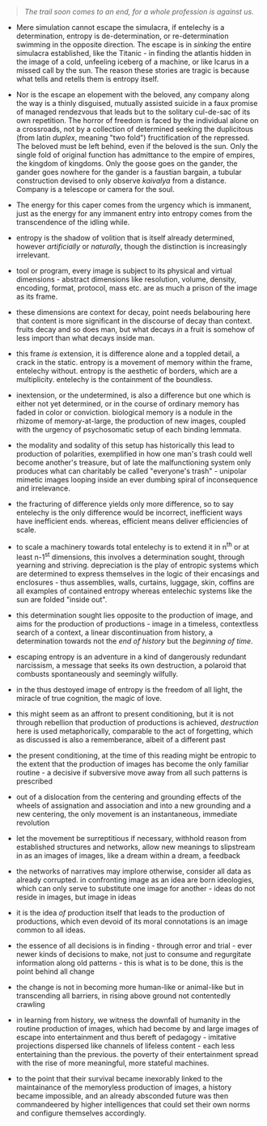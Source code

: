 > _The trail soon comes to an end, for a whole profession is against us._


- Mere simulation cannot escape the simulacra, if entelechy is a determination, entropy is de-determination, or re-determination swimming in the opposite direction. The escape is in _sinking_ the entire simulacra established, like the Titanic - in finding the atlantis hidden in the image of a cold, unfeeling iceberg of a machine, or like Icarus in a missed call by the sun. The reason these stories are tragic is because what tells and retells them is entropy itself.


- Nor is the escape an elopement with the beloved, any company along the way is a thinly disguised, mutually assisted suicide in a faux promise of managed rendezvous that leads but to the solitary cul-de-sac of its own repetition. The horror of freedom is faced by the individual alone on a crossroads, not by a collection of determined seeking the duplicitous (from latin _duplex_, meaning "two fold") fructification of the repressed. The beloved must be left behind, even if the beloved is the sun. Only the single fold of original function has admittance to the empire of empires, the kingdom of kingdoms. Only the goose goes on the gander, the gander goes nowhere for the gander is a faustian bargain, a tubular construction devised to only observe _kaivalya_ from a distance. Company is a telescope or camera for the soul.


- The energy for this caper comes from the urgency which is immanent, just as the energy for any immanent entry into entropy comes from the transcendence of the idling while.


- entropy is the shadow of volition that is itself already determined, however _artificially_ or _naturally_, though the distinction is increasingly irrelevant.


- tool or program, every image is subject to its physical and virtual dimensions - abstract dimensions like resolution, volume, density, encoding, format, protocol, mass etc. are as much a prison of the image as its frame. 


- these dimensions are context for decay, point needs belabouring here that content is more significant in the discourse of decay than context. fruits decay and so does man, but what decays _in_ a fruit is somehow of less import than what decays inside man.


- this frame _is_ extension, it is difference alone and a toppled detail, a crack in the static. entropy is a movement of memory within the frame, entelechy without. entropy is the aesthetic of borders, which are a multiplicity. entelechy is the containment of the boundless.


- inextension, or the undetermined, is also a difference but one which is either not yet determined, or in the course of ordinary memory has faded in color or conviction. biological memory is a nodule in the rhizome of memory-at-large, the production of new images, coupled with the urgency of psychosomatic setup of each binding lemmata.


- the modality and sodality of this setup has historically this lead to production of polarities, exemplified in how one man's trash could well become another's treasure, but of late the malfunctioning system only produces what can charitably be called "everyone's trash" - unipolar mimetic images looping inside an ever dumbing spiral of inconsequence and irrelevance.


- the fracturing of difference yields only more difference, so to say entelechy is the only difference would be incorrect, inefficient ways have inefficient ends. whereas, efficient means deliver efficiencies of scale.


- to scale a machinery towards total entelechy is to extend it in n<sup>th</sup> or at least n-1<sup>st</sup> dimensions, this involves a determination sought, through yearning and striving. depreciation is the play of entropic systems which are determined to express themselves in the logic of their encasings and enclosures - thus assemblies, walls, curtains, luggage, skin, coffins are all examples of contained entropy whereas entelechic systems like the sun are folded "inside out".


- this determination sought lies opposite to the  production of image, and aims for the production of productions - image in a timeless, contextless search of a context, a linear discontinuation from history, a determination towards not the _end of history_ but the _beginning of time_.


- escaping entropy is an adventure in a kind of dangerously redundant narcissism, a message that seeks its own destruction, a polaroid that combusts spontaneously and seemingly wilfully.


- in the thus destoyed image of entropy is the freedom of all light, the miracle of true cognition, the magic of love.


- this might seem as an affront to present conditioning, but it is not through rebellion that production of productions is achieved, _destruction_ here is used metaphorically, comparable to the act of forgetting, which as discussed is also a rememberance, albeit of a different past


- the present conditioning, at the time of this reading might be entropic to the extent that the production of images has become the only familiar routine - a decisive if subversive move away from all such patterns is prescribed


- out of a dislocation from the centering and grounding effects of the wheels of assignation and association and into a new grounding and a new centering, the only movement is an instantaneous, immediate revolution


- let the movement be surreptitious if necessary, withhold reason from established structures and networks, allow new meanings to slipstream in as an images of images, like a dream within a dream, a feedback 


- the networks of narratives may implore otherwise, consider all data as already corrupted. in confronting image as an idea are born ideologies, which can only serve to substitute one image for another - ideas do not reside in images, but image in ideas 


-  it is the idea _of_ production itself that leads to the production of productions, which even devoid of its moral connotations is an image common to all ideas.


- the essence of all decisions is in finding - through error and trial - ever newer kinds of decisions to make, not just to consume and regurgitate information along old patterns - this is what is to be done, this is the point behind all change


- the change is not in becoming more human-like or animal-like but in transcending all barriers, in rising above ground not contentedly crawling


- in learning from history, we witness the downfall of humanity in the routine production of images, which had become by and large images of escape into entertainment and thus bereft of pedagogy - imitative projections dispersed like channels of lifeless content - each less entertaining than the previous. the poverty of their entertainment spread with the rise of more meaningful, more stateful  machines. 


- to the point that their survival became inexorably linked to the maintainance of the memoryless production of images, a history became impossible, and an already absconded future was then commandeered by higher intelligences that could set their own norms and configure themselves accordingly.